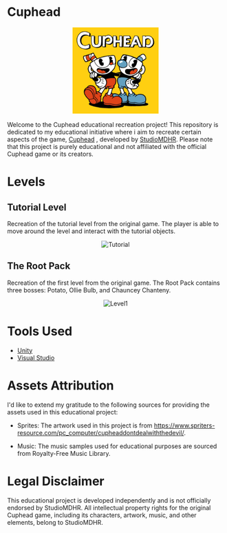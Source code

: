 # Cuphead

<p align="center">
  <img src="CupheadBanner.png" alt="CupheadBanner" width="200"/>
</p>

Welcome to the Cuphead educational recreation project! This repository is dedicated to my educational initiative where i aim to recreate certain aspects of the game, [Cuphead](https://store.steampowered.com/app/268910/Cuphead/) , developed by [StudioMDHR](http://studiomdhr.com/). Please note that this project is purely educational and not affiliated with the official Cuphead game or its creators.

# Levels 

## Tutorial Level

Recreation of the tutorial level from the original game. The player is able to move around the level and interact with the tutorial objects.

<div align="center">
  <img src="tutorial.gif" alt="Tutorial">
</div>

## The Root Pack

Recreation of the first level from the original game. The Root Pack contains three bosses: Potato, Ollie Bulb, and  Chauncey Chanteny.

<div align="center">
  <img src="level1.gif" alt="Level1">
</div>

# Tools Used

- [Unity](https://unity.com/)
- [Visual Studio](https://visualstudio.microsoft.com/)

# Assets Attribution

I'd like to extend my gratitude to the following sources for providing the assets used in this educational project:

  - Sprites: The artwork used in this project is from https://www.spriters-resource.com/pc_computer/cupheaddontdealwiththedevil/.

  - Music: The music samples used for educational purposes are sourced from Royalty-Free Music Library.

    
# Legal Disclaimer

This educational project is developed independently and is not officially endorsed by StudioMDHR. All intellectual property rights for the original Cuphead game, including its characters, artwork, music, and other elements, belong to StudioMDHR.

